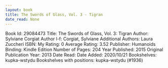 ```yaml
---
layout: book
title: The Swords of Glass, Vol. 3 - Tigran
date_read: None
---
```


Book Id: 29084473
Title: The Swords of Glass, Vol. 3: Tigran
Author: Sylviane Corgiat
Author l-f: Corgiat, Sylviane
Additional Authors: Laura Zuccheri
ISBN: 
My Rating: 0
Average Rating: 3.52
Publisher: Humanoids
Binding: Kindle Edition
Number of Pages: 204
Year Published: 2015
Original Publication Year: 2013
Date Read: 
Date Added: 2020/10/21
Bookshelves: kupka-wstydu
Bookshelves with positions: kupka-wstydu (#1936)

